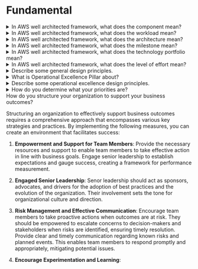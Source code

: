 # Fundamental

<details>
<summary>
In AWS well architected framework, what does the component mean?
</summary>

A component is the code, configuration,and AWS Resources that together deliver against a requirement. A component is often the unit of technical ownership, and is decoupled from other components.

</details>

<details>
<summary>
In AWS well architected framework, what does the workload mean?
</summary>

The term workload is used to identify a set of components that together deliver business value. A workload is usually the level of detail that business and technology leaders communicate about.

</details>

<details>
<summary>
In AWS well architected framework, what does the architecture mean?
</summary>

We think about architecture as being how components work together in a workload. How components communicate and interact is often the focus of architecture diagrams.

</details>

<details>
<summary>
In AWS well architected framework, what does the milestone mean?
</summary>

Milestones mark key changes in your architecture as it evolves throughout the product lifecycle(design, implementation, testing, go live, and in production).

</details>

<details>
<summary>
In AWS well architected framework, what does the technology portfolio mean?
</summary>

Within an organization the technology portfolio is the collection of workloads that are required for the business to operate.

</details>

<details>
<summary>
In AWS well architected framework, what does the level of effort mean?
</summary>

The level of effort is categorizing the amount of time, effort, and complexity a task requires for implementation. Each organization needs to consider the size and expertise of the team and the complexity of the workload for additional context to properly categorize the level of effort for the organization.

- High: The work might take multiple weeks or multiple months. This could be broken out into multiple stories, releases, and tasks.
- Medium: The work might take multiple days or multiple weeks. This could be broken out into multiple releases and tasks.
- Low: The work might take multiple hours or multiple days. This could be broken out into multiple tasks.
</details>

<details>
<summary>
Describe some general design principles.
</summary>

- **Stop guessing your capacity needs**
  - If you make a poor capacity decision when deploying a workload,you might end up sitting on expensive idle resources or dealing with the performance implications of limited capacity. With cloud computing, these problems can go away. You can use as much or as little capacity as you need, and scale up and down automatically.
- **Test systems at production scale**
  - In the cloud, you can create a production-scale test environment on demand, complete your testing, and then decommission the resources. Because you only pay for the test environment when it's running, you can simulate your live environment for a fraction of the cost of testing on premises.
- **Automate with architectural experimentation in mind**
  - Automation permits you to create and replicate your workloads at low cost and avoid the expense of manual effort. You can track changes to your automation, audit the impact, and revert to previous parameters when necessary.
- **Consider evolutionary architectures**
  - In a traditional environment, architectural decisions are often implemented as static, onetime events, with a few major versions of a system during its lifetime. As a business and its context continue to evolve, these initial decisions might hinder the system's ability to deliver changing business requirements. In the cloud, the capability to automate and test on demand lowers the risk of impact from design changes. This permits systems to evolve over time so that businesses can take advantage of innovations as a standard practice.
- **Drive architectures using data**
  - In the cloud, you can collect data on how your architectural choices affect the behavior of your workload. This lets you make fact-based decisions on how to improve your workload. Your cloud infrastructure is code, so you can use that data to inform your architecture choices and improvements over time.
- **Improve through game days**
  - Test how your architecture and processes perform by regularly scheduling game days to simulate events in production. This will help you understand where improvements can be made and can help develop organizational experience in dealing with events.
  </details>

<details>
<summary>
What is Operational Excellence Pillar about?
</summary>

The Operational Excellence pillar includes the ability to support development and run workloads effectively, gain insight into their operations, and to continuously improve supporting processes and procedures to deliver business value.

</details>

<details>
<summary>
Describe some operational excellence design principles.
</summary>

- **Perform operations as code**
  - In the cloud, you can apply the same engineering discipline that you use for application code to your entire environment. You can define your entire workload (applications, infrastructure) as code and update it with code. You can implement your operations procedures as code and automate their run process by initiating them in response to events. By performing operations as code, you limit human error and achieve consistent responses to events.
- **Make frequent, small, reversible changes**
  - Design workloads to permit components to be updated regularly. Make changes in small increments that can be reversed if they fail (without affecting customers when possible).
- **Refine operations procedures frequently**
  - As you use operations procedures, look for opportunities to improve them. As you evolve your workload, evolve your procedures appropriately. Set up regular game days to review and validate that all procedures are effective and that teams are familiar with them.
- **Anticipate failure**
  - Perform “pre-mortem” exercises to identify potential sources of failure so that they can be removed or mitigated. Test your failure scenarios and validate your understanding of their impact. Test your response procedures to verify that they are effective, and that teams are familiar with their process. Set up regular game days to test workloads and team responses to simulated events.
- **Learn from all operational failures**
  - Drive improvement through lessons learned from all operational events and failures. Share what is learned across teams and through the entire organization.
  </details>

<details>
<summary>
How do you determine what your priorities are?
</summary>

The process of determining priorities involves several key steps that revolve around understanding the business context, evaluating needs and risks, fostering collaboration, and clarifying responsibilities. To effectively determine priorities:

1. **Shared Understanding and Business Goals**: Having a thorough understanding of the overall team workload, individual responsibilities within that workload, and the common business goals is essential for effective team performance.. Setting priorities that align with these goals is essential for achieving overall business success.

2. **Customer Needs and Stakeholder Involvement**: Priorities should be established by considering the requirements of both internal and external customers. Key stakeholders, including business, development, and operations teams, should participate in this evaluation process. This ensures that efforts are directed towards areas that deliver the most significant value.

3. **Compliance and Governance**: To establish priorities, it's important to be aware of organizational guidelines, compliance obligations, and external factors such as regulatory standards. Adhering to these requirements ensures that the chosen priorities align with legal and industry-specific mandates.

4. **Risk Assessment and Trade-offs**: Evaluating potential threats to the business, including risks related to business, information security, and liabilities, is essential. Balancing these risks with potential benefits and trade-offs helps in making informed decisions about where to focus efforts.

5. **Collaboration and Interdependence**: Teams should have a clear understanding of their roles in achieving business outcomes. This includes recognizing their responsibilities, ownership, decision-making processes, and authority. Collaborative efforts and shared goals across teams maximize the overall benefits.

6. **Flexibility and Adaptation**: Priorities need to be regularly reviewed and updated based on changing needs. Business environments evolve, and staying flexible allows for adjustments to be made as circumstances shift.

7. **Ownership and Accountability**: Each application, workload, platform, and infrastructure component should have designated owners. Processes and procedures also require identified owners to ensure clarity in their definition and execution. This accountability ensures that responsibilities are clear and tasks are carried out effectively.

8. **Business Value and Innovation**: The ability to comprehend the value and purpose of different components and processes within the business, and how they align with the overall objectives, guides the decisions and behaviors of team members, enabling them to make valuable contributions to the business goals.

9. **Communication and Agreements**: Defining agreements between teams that outline how they collaborate and support each other is crucial. Open lines of communication facilitate effective cooperation and alignment towards common goals.

10. **Continuous Improvement**: The determination of priorities is an ongoing process. Regularly assessing the effectiveness of chosen priorities, evaluating risks, and making necessary adjustments is key to optimizing business outcomes over time.

In essence, the process of determining priorities involves a holistic understanding of the business landscape, collaboration among teams, risk assessment, accountability, and adaptability to changes. This comprehensive approach ensures that efforts are directed towards activities that drive business success while effectively managing risks and promoting innovation.
  </details>

<detail>
<summary>
How do you structure your organization to support your business outcomes?
</summary>

Structuring an organization to effectively support business outcomes requires a comprehensive approach that encompasses various key strategies and practices. By implementing the following measures, you can create an environment that facilitates success:

1. **Empowerment and Support for Team Members**: Provide the necessary resources and support to enable team members to take effective action in line with business goals. Engage senior leadership to establish expectations and gauge success, creating a framework for performance measurement.

2. **Engaged Senior Leadership**: Senor leadership should act as sponsors, advocates, and drivers for the adoption of best practices and the evolution of the organization. Their involvement sets the tone for organizational culture and direction.

3. **Risk Management and Effective Communication**: Encourage team members to take proactive actions when outcomes are at risk. They should be empowered to escalate concerns to decision-makers and stakeholders when risks are identified, ensuring timely resolution. Provide clear and timely communication regarding known risks and planned events. This enables team members to respond promptly and appropriately, mitigating potential issues.

4. **Encourage Experimentation and Learning**: 
  </detail>